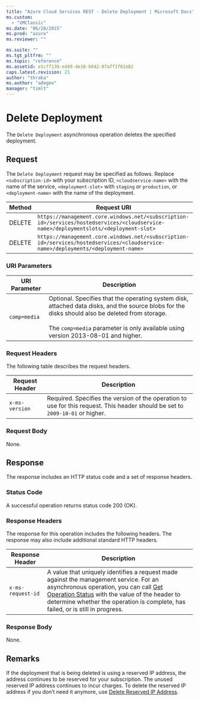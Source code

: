 ```yaml
---
title: "Azure Cloud Services REST - Delete Deployment | Microsoft Docs"
ms.custom: 
  - "VMClassic"
ms.date: "06/28/2015"
ms.prod: "azure"
ms.reviewer: ""

ms.suite: ""
ms.tgt_pltfrm: ""
ms.topic: "reference"
ms.assetid: e1cff130-ed49-4e10-b942-87aff1f81e82
caps.latest.revision: 21
author: "thraka"
ms.author: "adegeo"
manager: "timlt"
---
```

# Delete Deployment
The `Delete Deployment` asynchronous operation deletes the specified deployment.  
  
## Request  
 The `Delete Deployment` request may be specified as follows. Replace `<subscription-id>` with your subscription ID, `<cloudservice-name>` with the name of the service, `<deployment-slot>` with `staging` or `production`, or `<deployment-name>` with the name of the deployment.  
  
|Method|Request URI|  
|------------|-----------------|  
|DELETE|`https://management.core.windows.net/<subscription-id>/services/hostedservices/<cloudservice-name>/deploymentslots/<deployment-slot>`|  
|DELETE|`https://management.core.windows.net/<subscription-id>/services/hostedservices/<cloudservice-name>/deployments/<deployment-name>`|  
  
### URI Parameters  
  
|URI Parameter|Description|  
|-------------------|-----------------|  
|`comp=media`|Optional. Specifies that the operating system disk, attached data disks, and the source blobs for the disks should also be deleted from storage.<br /><br /> The `comp=media` parameter is only available using version 2013-08-01 and higher.|  
  
### Request Headers  
 The following table describes the request headers.  
  
|Request Header|Description|  
|--------------------|-----------------|  
|`x-ms-version`|Required. Specifies the version of the operation to use for this request. This header should be set to `2009-10-01` or higher.|  
  
### Request Body  
 None.  
  
## Response  
 The response includes an HTTP status code and a set of response headers.  
  
### Status Code  
 A successful operation returns status code 200 (OK).  
  
### Response Headers  
 The response for this operation includes the following headers. The response may also include additional standard HTTP headers.  
  
|Response Header|Description|  
|---------------------|-----------------|  
|`x-ms-request-id`|A value that uniquely identifies a request made against the management service. For an asynchronous operation, you can call [Get Operation Status](http://msdn.microsoft.com/library/azure/1215ece5-cbef-4a85-a3db-ab6c20c2c6df) with the value of the header to determine whether the operation is complete, has failed, or is still in progress.|  
  
### Response Body  
 None.  
  
## Remarks  
 If the deployment that is being deleted is using a reserved IP address, the address continues to be reserved for your subscription. The unused reserved IP address continues to incur charges.  To delete the reserved IP address if you don’t need it anymore, use [Delete Reserved IP Address](http://msdn.microsoft.com/library/azure/b5830165-aa90-4676-9fa8-1aab4d9de5e1).